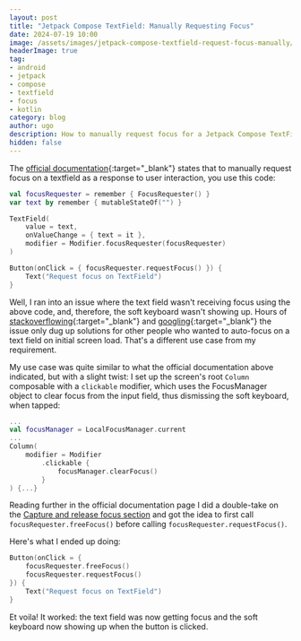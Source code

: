 ```yaml
---
layout: post
title: "Jetpack Compose TextField: Manually Requesting Focus"
date: 2024-07-19 10:00
image: /assets/images/jetpack-compose-textfield-request-focus-manually/loyally_profile_edit_screen_input_blog_post_banner.png
headerImage: true
tag:
- android
- jetpack
- compose
- textfield
- focus
- kotlin
category: blog
author: ugo
description: How to manually request focus for a Jetpack Compose TextField component
hidden: false
---
```


The [official documentation](https://developer.android.com/develop/ui/compose/touch-input/focus/change-focus-behavior#request-keyboard){:target="_blank"} states that to manually request focus on a textfield as a response to user interaction, you use this code:

```kotlin
val focusRequester = remember { FocusRequester() }
var text by remember { mutableStateOf("") }

TextField(
    value = text,
    onValueChange = { text = it },
    modifier = Modifier.focusRequester(focusRequester)
)

Button(onClick = { focusRequester.requestFocus() }) {
    Text("Request focus on TextField")
}
```

Well, I ran into an issue where the text field wasn't receiving focus using the above code, and, therefore, the soft keyboard wasn't showing up. Hours of [stackoverflowing](https://stackoverflow.com/questions/64181930/request-focus-on-textfield-in-jetpack-compose){:target="_blank"} and [googling](https://issuetracker.google.com/issues/204502668){:target="_blank"} the issue only dug up solutions for other people who wanted to auto-focus on a text field on initial screen load. That's a different use case from my requirement.

My use case was quite similar to what the official documentation above indicated, but with a slight twist: I set up the screen's root `Column` composable with a `clickable` modifier, which uses the FocusManager object to clear focus from the input field, thus dismissing the soft keyboard, when tapped:

```kotlin
...
val focusManager = LocalFocusManager.current
...
Column(
    modifier = Modifier
        .clickable {
            focusManager.clearFocus()
        }
) {...}
```

Reading further in the official documentation page I did a double-take on the [Capture and release focus section](https://developer.android.com/develop/ui/compose/touch-input/focus/change-focus-behavior#capture-release-focus) and got the idea to first call `focusRequester.freeFocus()` before calling `focusRequester.requestFocus()`.

Here's what I ended up doing:

```kotlin
Button(onClick = { 
    focusRequester.freeFocus() 
    focusRequester.requestFocus() 
}) {
    Text("Request focus on TextField")
}
```

Et voila! It worked: the text field was now getting focus and the soft keyboard now showing up when the button is clicked.